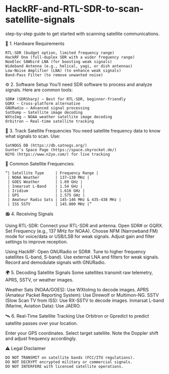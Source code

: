 # HackRF-and-RTL-SDR-to-scan-satellite-signals

step-by-step guide to get started with scanning satellite communications.

📡 1. Hardware Requirements

    RTL-SDR (budget option, limited frequency range)
    HackRF One (full-duplex SDR with a wider frequency range)
    NooElec SAWbird LNA (for boosting weak signals)
    Wideband Antenna (e.g., helical, yagi, or dish antennas)
    Low-Noise Amplifier (LNA) (to enhance weak signals)
    Band-Pass Filter (to remove unwanted noise)

⚙️ 2. Software Setup
You’ll need SDR software to process and analyze signals. Here are common tools:

    SDR# (SDRSharp) – Best for RTL-SDR, beginner-friendly
    GQRX – Cross-platform alternative
    GNURadio – Advanced signal processing
    SatDump – Satellite image decoding
    WXtoImg – NOAA weather satellite image decoding
    Orbitron – Real-time satellite tracking

🚀 3. Track Satellite Frequencies
You need satellite frequency data to know what signals to scan. Use:

    SatNOGS DB (https://db.satnogs.org/)
    Gunter’s Space Page (https://space.skyrocket.de/)
    N2YO (https://www.n2yo.com/) for live tracking
    
🔹 Common Satellite Frequencies:

    “| Satellite Type     | Frequency Range |
     | NOAA Weather       | 137–138 MHz | 
     | GOES Weather       | 1.69 GHz | 
     | Inmarsat L-Band    | 1.54 GHz | 
     | Iridium            | 1.616 GHz | 
     | GPS                | 1.575 GHz | 
     | Amateur Radio Sats | 145-146 MHz & 435-438 MHz | 
     | ISS SSTV           | 145.800 MHz |”

📻 4. Receiving Signals

Using RTL-SDR:
Connect your RTL-SDR and antenna.
Open SDR# or GQRX.
Set Frequency (e.g., 137 MHz for NOAA).
Choose NFM (Narrowband FM) mode for voice/data or USB/LSB for weak signals.
Adjust gain and filter settings to improve reception.

Using HackRF:
Open GNURadio or SDR#.
Tune to higher frequency satellites (L-band, S-band).
Use external LNA and filters for weak signals.
Record and demodulate signals with GNURadio.

🌍 5. Decoding Satellite Signals
Some satellites transmit raw telemetry, APRS, SSTV, or weather images.

Weather Sats (NOAA/GOES): Use WXtoImg to decode images.
APRS (Amateur Packet Reporting System): Use Direwolf or Multimon-NG.
SSTV (Slow Scan TV from ISS): Use RX-SSTV to decode images.
Inmarsat L-band (Marine, Aviation Data): Use JAERO.

🛰️ 6. Real-Time Satellite Tracking
Use Orbitron or Gpredict to predict satellite passes over your location.

Enter your GPS coordinates.
Select target satellite.
Note the Doppler shift and adjust frequency accordingly.

⚠️ Legal Disclaimer

    DO NOT TRANSMIT on satellite bands (FCC/ITU regulations).
    DO NOT DECRYPT encrypted military or commercial signals.
    DO NOT INTERFERE with licensed satellite operations.
